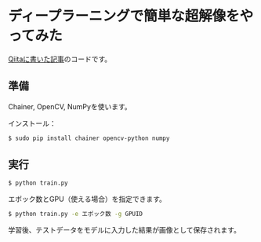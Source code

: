 # ディープラーニングで簡単な超解像をやってみた
[Qiitaに書いた記事](https://qiita.com/kzkadc/items/321f2196bfd4fe0f4132)のコードです。 

## 準備
Chainer, OpenCV, NumPyを使います。

インストール：
```bash
$ sudo pip install chainer opencv-python numpy
```

## 実行
```bash
$ python train.py
```

エポック数とGPU（使える場合）を指定できます。
```bash
$ python train.py -e エポック数 -g GPUID
```

学習後、テストデータをモデルに入力した結果が画像として保存されます。
